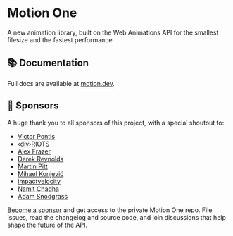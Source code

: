 # Motion One

A new animation library, built on the Web Animations API for the smallest filesize and the fastest performance.

## 📚 Documentation

Full docs are available at [motion.dev](https://motion.dev).

## 🙌 Sponsors

A huge thank you to all sponsors of this project, with a special shoutout to:

- [Victor Pontis](https://github.com/vpontis)
- [‹div›RIOTS](https://github.com/divriots)
- [Alex Frazer](https://github.com/AlexFrazer)
- [Derek Reynolds](https://github.com/derekr)
- [Martin Pitt](https://github.com/Martin-Pitt)
- [Mihael Konjević](https://github.com/retro)
- [impactvelocity](https://github.com/impactvelocity)
- [Namit Chadha](https://github.com/nc)
- [Adam Snodgrass](https://twitter.com/overra)

[Become a sponsor](https://github.com/sponsors/mattgperry) and get access to the private Motion One repo. File issues, read the changelog and source code, and join discussions that help shape the future of the API.
